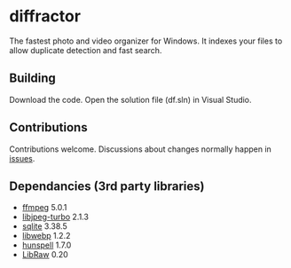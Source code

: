 # diffractor
The fastest photo and video organizer for Windows. It indexes your files to allow duplicate detection and fast search.

## Building
Download the code. Open the solution file (df.sln) in Visual Studio.

## Contributions
Contributions welcome. Discussions about changes normally happen in [issues](https://github.com/diffractor/diffractor/issues).

## Dependancies (3rd party libraries)
 
- [ffmpeg](https://ffmpeg.org/) 5.0.1
- [libjpeg-turbo](https://github.com/libjpeg-turbo/libjpeg-turbo) 2.1.3
- [sqlite](https://www.sqlite.org/index.html) 3.38.5 
- [libwebp](https://github.com/webmproject/libwebp) 1.2.2
- [hunspell](https://github.com/hunspell/hunspell) 1.7.0
- [LibRaw](https://www.libraw.org) 0.20
